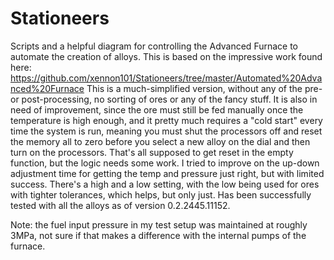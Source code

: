 # Stationeers
Scripts and a helpful diagram for controlling the Advanced Furnace to automate the creation of alloys. This is based on the impressive work found here:
https://github.com/xennon101/Stationeers/tree/master/Automated%20Advanced%20Furnace
This is a much-simplified version, without any of the pre- or post-processing, no sorting of ores or any of the fancy stuff.  It is also in need of improvement, since the ore must still be fed manually once the temperature is high enough, and it pretty much requires a "cold start" every time the system is run, meaning you must shut the processors off and reset the memory all to zero before you select a new alloy on the dial and then turn on the processors.  That's all supposed to get reset in the empty function, but the logic needs some work. I tried to improve on the up-down adjustment time for getting the temp and pressure just right, but with limited success. There's a high and a low setting, with the low being used for ores with tighter tolerances, which helps, but only just. Has been successfully tested with all the alloys as of version 0.2.2445.11152.

Note: the fuel input pressure in my test setup was maintained at roughly 3MPa, not sure if that makes a difference with the internal pumps of the furnace.
